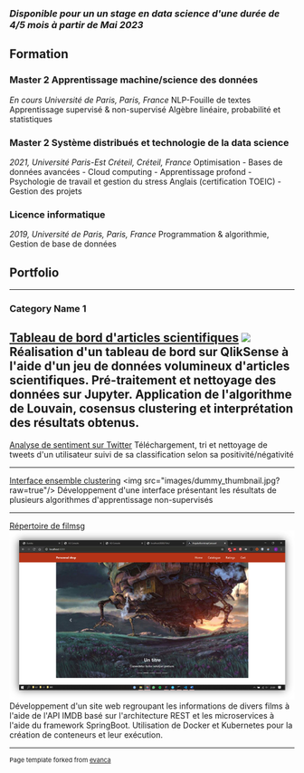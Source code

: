 ### *Disponible pour un un stage en data science d'une durée de 4/5 mois à partir de Mai 2023*

## Formation

### Master 2 Apprentissage machine/science des données
_En cours Université de Paris, Paris, France_
NLP-Fouille de textes Apprentissage supervisé & non-supervisé
Algèbre linéaire, probabilité et statistiques

### Master 2 Système distribués et technologie de la data science
_2021, Université Paris-Est Créteil, Créteil, France_
Optimisation - Bases de données avancées - Cloud computing - Apprentissage profond - Psychologie de travail et gestion du stress Anglais (certification TOEIC) - Gestion des projets

### Licence informatique
_2019, Université de Paris, Paris, France_
Programmation & algorithmie, Gestion de base de données

## Portfolio

---

### Category Name 1 

[Tableau de bord d'articles scientifiques](/sample_page)
<img src="images/tbd.jpg?raw=true"/>
Réalisation d'un tableau de bord sur QlikSense à l'aide d'un jeu de données volumineux d'articles scientifiques.
Pré-traitement et nettoyage des données sur Jupyter. Application de l'algorithme de Louvain, cosensus clustering et interprétation des résultats obtenus.
---
[Analyse de sentiment sur Twitter]([https://github.com/Heybatam/Twitter-sentiment-analysis])
Téléchargement, tri et nettoyage de tweets d'un utilisateur suivi de sa classification selon sa positivité/négativité

---
[Interface ensemble clustering]([http://example.com/](https://github.com/Heybatam/TER-Shiny))
<img src="images/dummy_thumbnail.jpg?raw=true"/> 
Développement d'une interface présentant les résultats de plusieurs algorithmes d'apprentissage non-supervisés

---

[Répertoire de filmsg]([https://github.com/Heybatam/M1-MovieApp])
<img src="images/movie.png?raw=true"/> 
Développement d'un site web regroupant les informations de divers films à l'aide de l'API IMDB basé sur l'architecture REST et les microservices à l'aide du framework SpringBoot.
Utilisation de Docker et Kubernetes pour la création de conteneurs et leur exécution.


---
<p style="font-size:11px">Page template forked from <a href="https://github.com/evanca/quick-portfolio">evanca</a></p>
<!-- Remove above link if you don't want to attibute -->
